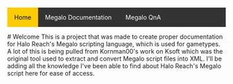 <style type='text/css'>
ul.nav {list-style-type: none;padding: 0;overflow: hidden;background-color: #333;}
li.nav {  display:block; float: left;}
li.nav a {display: block; color: white; text-align: center; padding: 14px 16px; text-decoration: none;}
li.nav a:hover:not(.active) {background-color: #111;}
li.nav a.active {background-color: #ffcc00; color:#000} </style>
<ul class="nav">
      <li class="nav"><a class="active" href="https://palelebouf.github.io/OmahaScript/">Home</a></li>
      <li class="nav"><a href="https://palelebouf.github.io/OmahaScript/megalo/doc/home">Megalo Documentation</a></li>
      <li class="nav"><a href="https://palelebouf.github.io/OmahaScript/megalo/qna">Megalo QnA</a></li>
</ul>
# Welcome
This is a project that was made to create proper documentation for Halo Reach's Megalo scripting language, which is used for gametypes. A lot of this is being pulled from Kornman00's work on Ksoft which was the original tool used to extract and convert Megalo script files into XML. I'll be adding all the knowledge I've been able to find about Halo Reach's Megalo script here for ease of access.

